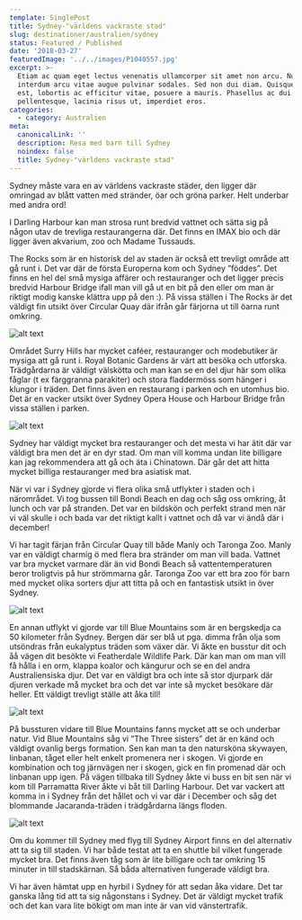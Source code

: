 ```yaml
---
template: SinglePost
title: Sydney-"världens vackraste stad"
slug: destinationer/australien/sydney
status: Featured / Published
date: '2018-03-27'
featuredImage: '../../images/P1040557.jpg'
excerpt: >-
  Etiam ac quam eget lectus venenatis ullamcorper sit amet non arcu. Nullam
  interdum arcu vitae augue pulvinar sodales. Sed non dui diam. Quisque lectus
  est, lobortis ac efficitur vitae, posuere a mauris. Phasellus ac dui
  pellentesque, lacinia risus ut, imperdiet eros.
categories:
  - category: Australien
meta:
  canonicalLink: ''
  description: Resa med barn till Sydney
  noindex: false
  title: Sydney-"världens vackraste stad"
---
```


Sydney måste vara en av världens vackraste städer, den ligger där omringad av blått vatten med stränder, öar och gröna parker. Helt underbar med andra ord!

I Darling Harbour kan man strosa runt bredvid vattnet och sätta sig på någon utav de trevliga restaurangerna där. Det finns en IMAX bio och där ligger även akvarium, zoo och Madame Tussauds. 

The Rocks som är en historisk del av staden är också ett trevligt område att gå runt i. Det var där de första Europerna kom och Sydney ”föddes”. Det finns en hel del små mysiga affärer och restauranger och det ligger precis bredvid Harbour Bridge ifall man vill gå ut en bit på den eller om man är riktigt modig kanske klättra upp på den :). På vissa ställen i The Rocks är det väldigt fin utsikt över Circular Quay där ifrån går färjorna ut till öarna runt omkring. 

![alt text](/images/P1040543.jpg "Harbour bridge i Sydney")

Området Surry Hills har mycket caféer, restauranger och modebutiker är mysiga att gå runt i. Royal Botanic Gardens är värt att besöka och utforska. Trädgårdarna är väldigt välskötta och man kan se en del djur här som olika fåglar (t ex färggranna parakiter) och stora fladdermöss som hänger i klungor i träden. Det finns även en restaurang i parken och en utomhus bio. Det är en vacker utsikt över Sydney Opera House och Harbour Bridge från vissa ställen i parken.

![alt text](/images/P1090851.jpg "Fågel i Royal Botanic Gardens i Sydney")

Sydney har väldigt mycket bra restauranger och det mesta vi har ätit där var väldigt bra men det är en dyr stad. Om man vill komma undan lite billigare kan jag rekommendera att gå och äta i Chinatown. Där går det att hitta mycket billiga restauranger med bra asiatisk mat.

När vi var i Sydney gjorde vi flera olika små utflykter i staden och i närområdet. Vi tog bussen till Bondi Beach en dag och såg oss omkring, åt lunch och var på stranden. Det var en bildskön och perfekt strand men när vi väl skulle i och bada var det riktigt kallt i vattnet och då var vi ändå där i december! 

Vi har tagit färjan från Circular Quay till både Manly och Taronga Zoo. Manly var en väldigt charmig ö med flera bra stränder om man vill bada. Vattnet var bra mycket varmare där än vid Bondi Beach så vattentemperaturen beror troligtvis på hur strömmarna går. Taronga Zoo var ett bra zoo för barn med mycket olika sorters djur att titta på och en fantastisk utsikt in över Sydney.

![alt text](/images/P1040557.jpg "Circular Quay i Sydney")

En annan utflykt vi gjorde var till Blue Mountains som är en bergskedja ca 50 kilometer från Sydney. Bergen där ser blå ut pga. dimma från olja som utsöndras från eukalyptus träden som växer där. Vi åkte en busstur dit och åå vägen dit besökte vi Featherdale Wildlife Park. Där kan man om man vill få hålla i en orm, klappa koalor och kängurur och se en del andra Australiensiska djur. Det var en väldigt bra och inte så stor djurpark där djuren verkade må mycket bra och det var inte så mycket besökare där heller. Ett väldigt trevligt ställe att åka till!

![alt text](/images/P1040604.jpg "Blue Mountains utanför Sydney")

På bussturen vidare till Blue Mountains fanns mycket att se och underbar natur. Vid Blue Mountains såg vi ”The Three sisters” det är en känd och väldigt ovanlig bergs formation. Sen kan man ta den natursköna skywayen, linbanan, tåget eller helt enkelt promenera ner i skogen. Vi gjorde en kombination och tog järnvägen ner i skogen, gick en fin promenad där och linbanan upp igen. På vägen tillbaka till Sydney åkte vi buss en bit sen när vi kom till Parramatta River åkte vi båt till Darling Harbour. Det var vackert att komma in i Sydney från det hållet och vi var där i December och såg det blommande Jacaranda-träden i trädgårdarna längs floden.

![alt text](/images/P1040647.jpg "Vy över Sydney från Parramatta River")

Om du kommer till Sydney med flyg till Sydney Airport finns en del alternativ att ta sig till staden. Vi har både testat att ta en shuttle bil vilket fungerade mycket bra. Det finns även tåg som är lite billigare och tar omkring 15 minuter in till stadskärnan. Så båda alternativen fungerade väldigt bra.

Vi har även hämtat upp en hyrbil i Sydney för att sedan åka vidare. Det tar ganska lång tid att ta sig någonstans i Sydney. Det är väldigt mycket trafik och det kan vara lite bökigt om man inte är van vid vänstertrafik.




